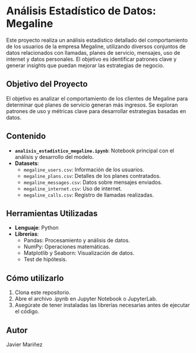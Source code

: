 # Análisis Estadístico de Datos: Megaline

Este proyecto realiza un análisis estadístico detallado del comportamiento de los usuarios de la empresa Megaline, utilizando diversos conjuntos de datos relacionados con llamadas, planes de servicio, mensajes, uso de internet y datos personales. El objetivo es identificar patrones clave y generar insights que puedan mejorar las estrategias de negocio.

## Objetivo del Proyecto

El objetivo es analizar el comportamiento de los clientes de Megaline para determinar qué planes de servicio generan más ingresos. Se exploran patrones de uso y métricas clave para desarrollar estrategias basadas en datos.

## Contenido

- **`analisis_estadistico_megaline.ipynb`**: Notebook principal con el análisis y desarrollo del modelo.
- **Datasets**:
  - `megaline_users.csv`: Información de los usuarios.
  - `megaline_plans.csv`: Detalles de los planes contratados.
  - `megaline_messages.csv`: Datos sobre mensajes enviados.
  - `megaline_internet.csv`: Uso de internet.
  - `megaline_calls.csv`: Registro de llamadas realizadas.

## Herramientas Utilizadas

- **Lenguaje**: Python  
- **Librerías**:
  - Pandas: Procesamiento y análisis de datos.
  - NumPy: Operaciones matemáticas.
  - Matplotlib y Seaborn: Visualización de datos.
  - Test de hipótesis.

## Cómo utilizarlo 
1. Clona este repositorio. 
2. Abre el archivo .ipynb en Jupyter Notebook o JupyterLab. 
3. Asegúrate de tener instaladas las librerías necesarias antes de ejecutar el código. 

## Autor 
Javier Mariñez

